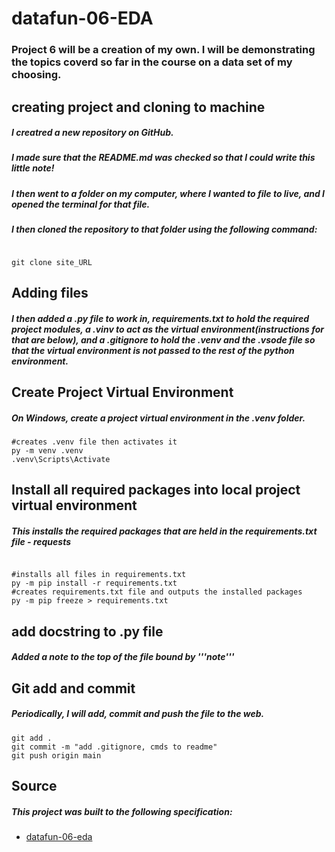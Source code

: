 # datafun-06-EDA

### Project 6 will be a creation of my own. I will be demonstrating the topics coverd so far in the course on a data set of my choosing.

## creating project and cloning to machine

##### I creatred a new repository on GitHub. 
##### I made sure that the README.md was checked so that I could write this little note!
##### I then went to a folder on my computer, where I wanted to file to live, and I opened the terminal for that file.
##### I then cloned the repository to that folder using the following command:
```shell

git clone site_URL

```

## Adding files 

##### I then added a .py file to work in, requirements.txt to hold the required project modules, a .vinv to act as the virtual environment(instructions for that are below), and a .gitignore to hold the .venv and the .vsode file so that the virtual environment is not passed to the rest of the python environment.

## Create Project Virtual Environment

##### On Windows, create a project virtual environment in the .venv folder. 

```shell
#creates .venv file then activates it
py -m venv .venv
.venv\Scripts\Activate

```

## Install all required packages into local project virtual environment

##### This installs the required packages that are held in the requirements.txt file - requests 

```shell

#installs all files in requirements.txt
py -m pip install -r requirements.txt
#creates requirements.txt file and outputs the installed packages
py -m pip freeze > requirements.txt
```

## add docstring to .py file

##### Added a note to the top of the file bound by '''note'''

## Git add and commit 

##### Periodically, I will add, commit and push the file to the web. 

```shell
git add .
git commit -m "add .gitignore, cmds to readme"
git push origin main
```


## Source
##### This project was built to the following specification:
- [datafun-06-eda](https://github.com/denisecase/datafun-06-spec)